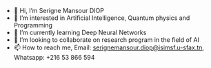 - 👋 Hi, I’m Serigne Mansour DIOP
- 👀 I’m interested in Artificial Intelligence, Quantum physics and Programming
- 🌱 I’m currently learning Deep Neural Networks
- 💞️ I’m looking to collaborate on research program in the field of AI
- 📫 How to reach me, Email: serignemansour.diop@isimsf.u-sfax.tn,   Whatsapp: +216 53 866 594

<!---
Orbit-it/Orbit-it is a ✨ special ✨ repository because its `README.md` (this file) appears on your GitHub profile.
You can click the Preview link to take a look at your changes.
--->
